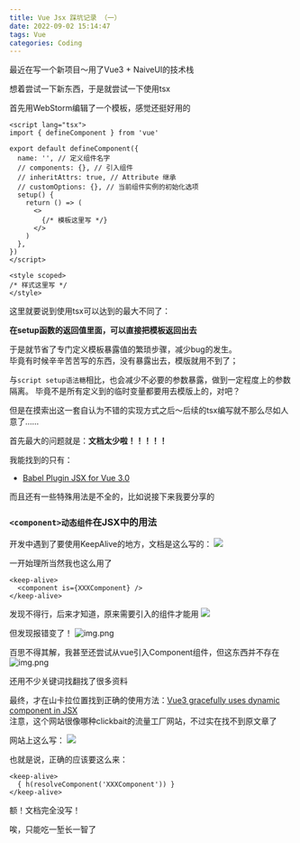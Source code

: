 ```yaml
---
title: Vue Jsx 踩坑记录 （一）
date: 2022-09-02 15:14:47
tags: Vue
categories: Coding
---
```


最近在写一个新项目～用了Vue3 + NaiveUI的技术栈

想着尝试一下新东西，于是就尝试一下使用tsx

首先用WebStorm编辑了一个模板，感觉还挺好用的

```vue
<script lang="tsx">
import { defineComponent } from 'vue'

export default defineComponent({
  name: '', // 定义组件名字
  // components: {}, // 引入组件
  // inheritAttrs: true, // Attribute 继承
  // customOptions: {}, // 当前组件实例的初始化选项
  setup() {
    return () => (
      <>
        {/* 模板这里写 */}
      </>
    )
  },
})
</script>

<style scoped>
/* 样式这里写 */
</style>

```

这里就要说到使用tsx可以达到的最大不同了：

**在setup函数的返回值里面，可以直接把模板返回出去**

于是就节省了专门定义模板暴露值的繁琐步骤，减少bug的发生。  
毕竟有时候辛辛苦苦写的东西，没有暴露出去，模版就用不到了；

与`script setup语法糖`相比，也会减少不必要的参数暴露，做到一定程度上的参数隔离。
毕竟不是所有定义到的临时变量都要用去模版上的，对吧？

但是在摸索出这一套自认为不错的实现方式之后～后续的tsx编写就不那么尽如人意了……

首先最大的问题就是：**文档太少啦！！！！！**

我能找到的只有：
- [Babel Plugin JSX for Vue 3.0](https://github.com/vuejs/babel-plugin-jsx)

而且还有一些特殊用法是不全的，比如说接下来我要分享的

### `<component>动态组件`在JSX中的用法

开发中遇到了要使用KeepAlive的地方，文档是这么写的：
![](img_1.png)

一开始理所当然我也这么用了
```vue
<keep-alive>
  <component is={XXXComponent} />
</keep-alive>
```

发现不得行，后来才知道，原来需要引入的组件才能用
![](img.png)

但发现报错变了！
![img.png](img_2.png)

百思不得其解，我甚至还尝试从vue引入Component组件，但这东西并不存在
![img.png](img_4.png)

还用不少关键词找翻找了很多资料

最终，才在山卡拉位置找到正确的使用方法：[Vue3 gracefully uses dynamic component in JSX](https://qdmana.com/2022/03/202203261921295504.html)  
注意，这个网站很像哪种clickbait的流量工厂网站，不过实在找不到原文章了

网站上这么写：
![](img_3.png)

也就是说，正确的应该要这么来：

```vue
<keep-alive>
  { h(resolveComponent('XXXComponent')) }
</keep-alive>
```

额！文档完全没写！

唉，只能吃一堑长一智了
